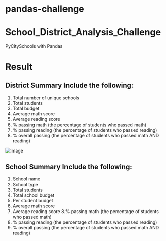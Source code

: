 # pandas-challenge

# School_District_Analysis_Challenge
PyCitySchools with Pandas

# Result
 ## District Summary Include the following:
1. Total number of unique schools
2. Total students
3. Total budget
4. Average math score
5. Average reading score
6. % passing math (the percentage of students who passed math)
7. % passing reading (the percentage of students who passed reading)
8. % overall passing (the percentage of students who passed math AND reading)

 ![image](https://github.com/Prachi-Shah1002/pandas-challenge/assets/135665923/0972ec68-4136-4758-9509-db87cfbf0d27)

 ## School Summary Include the following:
1. School name
2. School type
3. Total students
4. Total school budget
5. Per student budget
6. Average math score
7. Average reading score
8.% passing math (the percentage of students who passed math)
9. % passing reading (the percentage of students who passed reading)
10. % overall passing (the percentage of students who passed math AND reading)
